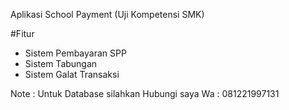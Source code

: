 Aplikasi School Payment
(Uji Kompetensi SMK)

#Fitur 
- Sistem Pembayaran SPP
- Sistem Tabungan 
- Sistem Galat Transaksi

Note : Untuk Database silahkan Hubungi saya 
Wa   : 081221997131
